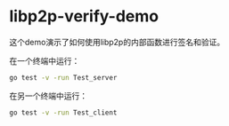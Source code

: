 # libp2p-verify-demo

这个demo演示了如何使用libp2p的内部函数进行签名和验证。

在一个终端中运行：

```bash
go test -v -run Test_server
```

在另一个终端中运行：

```bash
go test -v -run Test_client
```